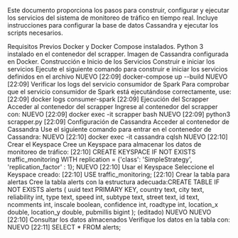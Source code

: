Este documento proporciona los pasos para construir, configurar y ejecutar los servicios del sistema de monitoreo de tráfico en tiempo real. Incluye instrucciones para configurar la base de datos Cassandra y ejecutar los scripts necesarios.

Requisitos Previos
Docker y Docker Compose instalados.
Python 3 instalado en el contenedor del scrapper.
Imagen de Cassandra configurada en Docker.
Construcción e Inicio de los Servicios
Construir e iniciar los servicios
Ejecute el siguiente comando para construir e iniciar los servicios definidos en el archivo
NUEVO
[22:09]
docker-compose up --build
NUEVO
[22:09]
Verificar los logs del servicio consumidor de Spark
Para comprobar que el servicio consumidor de Spark está ejecutándose correctamente, use:
[22:09]
docker logs consumer-spark
[22:09]
Ejecución del Scrapper
Acceder al contenedor del scrapper
Ingrese al contenedor del scrapper con:
NUEVO
[22:09]
docker exec -it scrapper bash
NUEVO
[22:09]
python3 scrapper.py
[22:09]
Configuración de Cassandra
Acceder al contenedor de Cassandra
Use el siguiente comando para entrar en el contenedor de Cassandra:
NUEVO
[22:10]
docker exec -it cassandra cqlsh
NUEVO
[22:10]
Crear el Keyspace
Cree un Keyspace para almacenar los datos de monitoreo de tráfico:
[22:10]
CREATE KEYSPACE IF NOT EXISTS traffic_monitoring
WITH replication = {'class': 'SimpleStrategy', 'replication_factor' : 1};
NUEVO
[22:10]
Usar el Keyspace
Seleccione el Keyspace creado:
[22:10]
USE traffic_monitoring;
[22:10]
Crear la tabla para alertas
Cree la tabla alerts con la estructura adecuada:CREATE TABLE IF NOT EXISTS alerts (
    uuid text PRIMARY KEY,
    country text,
    city text,
    reliability int,
    type text,
    speed int,
    subtype text,
    street text,
    id text,
    ncomments int,
    inscale boolean,
    confidence int,
    roadtype int,
    location_x double,
    location_y double,
    pubmillis bigint
); (editado)
NUEVO
NUEVO
[22:10]
Consultar los datos almacenados
Verifique los datos en la tabla con:
NUEVO
[22:11]
SELECT * FROM alerts;
